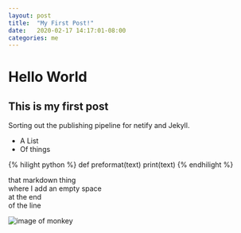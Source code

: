 ```yaml
---
layout: post
title:  "My First Post!"
date:   2020-02-17 14:17:01-08:00
categories: me
---
```

# Hello World

## This is my first post

Sorting out the publishing pipeline for netify and Jekyll.

* A List
* Of things

{% hilight python %}
def preformat(text)
  print(text)
{% endhilight %}

that markdown thing  
where I add an empty space  
at the end  
of the line  

![image of monkey](https://pbs.twimg.com/media/EQ2AX9TUEAA9PjR?format=jpg&name=medium)
